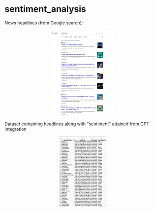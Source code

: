 # sentiment_analysis

News headlines (from Google search):
<p align="center">
<img src="https://github.com/AlexBandurin/sentiment_analysis/blob/master/news_headlines.png"  width="40%" height="40%">
</p>
Dataset containing headlines along with "sentiment" attained from GPT integration
<p align="center">
<img src="https://github.com/AlexBandurin/sentiment_analysis/blob/master/headlines_excel.png"  width="30%" height="30%">
</p>
